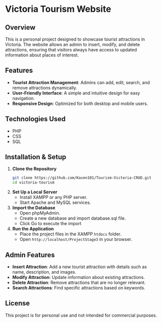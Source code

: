 # Victoria Tourism Website

## Overview
This is a personal project designed to showcase tourist attractions in Victoria. The website allows an admin to insert, modify, and delete attractions, ensuring that visitors always have access to updated information about places of interest.

## Features
- **Tourist Attraction Management**: Admins can add, edit, search, and remove attractions dynamically.
- **User-Friendly Interface**: A simple and intuitive design for easy navigation.
- **Responsive Design**: Optimized for both desktop and mobile users.

## Technologies Used
- PHP
- CSS
- SQL
  
## Installation & Setup
1. **Clone the Repository**
   ```sh
   git clone https://github.com/Kaven101/Tourism-Victoria-CRUD.git
   cd victoria-tourism
   ```
2. **Set Up a Local Server**
   - Install XAMPP or any PHP server.
   - Start Apache and MySQL services.
3. **Import the Database**
   - Open phpMyAdmin.
   - Create a new database and import database.sql file.
   - Click Go to execute the import
4. **Run the Application**
   - Place the project files in the XAMPP `htdocs` folder.
   - Open `http://localhost/ProjectStage3` in your browser.

## Admin Features
- **Insert Attraction**: Add a new tourist attraction with details such as name, description, and images.
- **Modify Attraction**: Update information about existing attractions.
- **Delete Attraction**: Remove attractions that are no longer relevant.
- **Search Attractions**: Find specific attractions based on keywords.

## License
This project is for personal use and not intended for commercial purposes.

